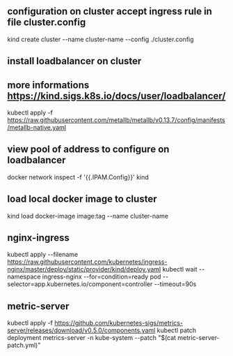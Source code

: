 ## configuration on cluster accept ingress rule in file cluster.config
kind create cluster --name cluster-name --config ./cluster.config

## install loadbalancer on cluster
## more informations https://kind.sigs.k8s.io/docs/user/loadbalancer/
kubectl apply -f https://raw.githubusercontent.com/metallb/metallb/v0.13.7/config/manifests/metallb-native.yaml
## view pool of address to configure on loadbalancer
docker network inspect -f '{{.IPAM.Config}}' kind

## load local docker image to cluster
kind load docker-image image:tag --name cluster-name

## nginx-ingress
kubectl apply --filename https://raw.githubusercontent.com/kubernetes/ingress-nginx/master/deploy/static/provider/kind/deploy.yaml
kubectl wait --namespace ingress-nginx --for=condition=ready pod --selector=app.kubernetes.io/component=controller --timeout=90s

## metric-server
kubectl apply -f https://github.com/kubernetes-sigs/metrics-server/releases/download/v0.5.0/components.yaml
kubectl patch deployment metrics-server -n kube-system --patch "$(cat metric-server-patch.yml)"